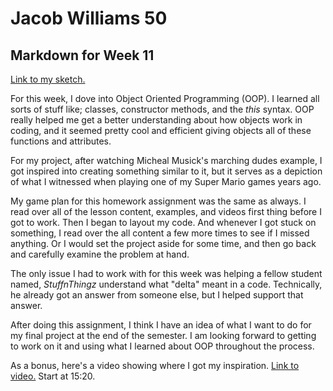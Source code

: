 # Jacob Williams 50
## Markdown for Week 11

[Link to my sketch.](https://jaketheflare.github.io/120-work/hw-11/)

For this week, I dove into Object Oriented Programming (OOP).  I learned all sorts of stuff like; classes, constructor methods, and the <i>this</i> syntax.  OOP really helped me get a better understanding about how objects work in coding, and it seemed pretty cool and efficient giving objects all of these functions and attributes.

For my project, after watching Micheal Musick's marching dudes example, I got inspired into creating something similar to it, but it serves as a depiction of what I witnessed when playing one of my Super Mario games years ago.

My game plan for this homework assignment was the same as always.  I read over all of the lesson content, examples, and videos first thing before I got to work.  Then I began to layout my code.  And whenever I got stuck on something, I read over the all content a few more times to see if I missed anything.  Or I would set the project aside for some time, and then go back and carefully examine the problem at hand.

The only issue I had to work with for this week was helping a fellow student named, <i>StuffnThingz</i> understand what "delta" meant in a code.  Technically, he already got an answer from someone else, but I helped support that answer.

After doing this assignment, I think I have an idea of what I want to do for my final project at the end of the semester.  I am looking forward to getting to work on it and using what I learned about OOP throughout the process.

As a bonus, here's a video showing where I got my inspiration.
[Link to video.](https://www.youtube.com/watch?v=rhNZRCICuTM)
Start at 15:20.
